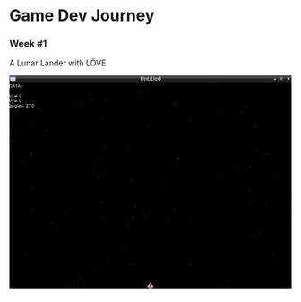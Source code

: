 # Game Dev Journey
### Week #1

A Lunar Lander with LÖVE

![Screenshot](screenshot/lunarlander_screenshot.png)

